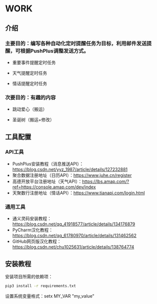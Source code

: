 # WORK

## 介绍
### 主要目的：编写各种自动化定时提醒任务为目标，利用邮件发送提醒，可根据PushPlus调整发送方式。

- 重要事件提醒定时任务

- 天气提醒定时任务

- 情话提醒定时任务

### 次要目的：有趣的内容

- 跳动爱心（搬运）

- 圣诞树（搬运+修改）




## 工具配置
### API工具
- PushPlus安装教程（消息推送API）：https://blog.csdn.net/yyz_1987/article/details/127232881
- 聚合数据注册地址（日历API）：https://www.juhe.cn/register
- 高德开放平台注册地址（天气API）：https://lbs.amap.com/?ref=https://console.amap.com/dev/index
- 天聚数行注册地址（情话API）：https://www.tianapi.com/login.html

### 通用工具
- 通义灵码安装教程：https://blog.csdn.net/qq_41918577/article/details/134176879
- PyCharm汉化教程：https://blog.csdn.net/qq_61780970/article/details/131462562
- GitHub网页版汉化教程：https://blog.csdn.net/chu1025631/article/details/138764774



## 安装教程
安装项目所需的依赖项：
```sh
pip3 install -r requirements.txt
```

设置系统变量格式：setx MY_VAR "my_value"

